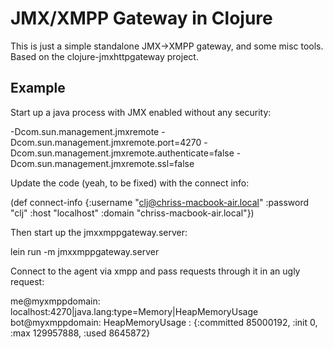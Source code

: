 JMX/XMPP Gateway in Clojure
===========================

This is just a simple standalone JMX->XMPP gateway, and some misc tools. Based on the clojure-jmxhttpgateway project.

Example
-------

Start up a java process with JMX enabled without any security:

   -Dcom.sun.management.jmxremote -Dcom.sun.management.jmxremote.port=4270 -Dcom.sun.management.jmxremote.authenticate=false -Dcom.sun.management.jmxremote.ssl=false

Update the code (yeah, to be fixed) with the connect info:

   (def connect-info {:username "clj@chriss-macbook-air.local"
                      :password "clj"
                      :host "localhost"
                      :domain "chriss-macbook-air.local"})

Then start up the jmxxmppgateway.server:

   lein run -m jmxxmppgateway.server

Connect to the agent via xmpp and pass requests through it in an ugly request:

   me@myxmppdomain: localhost:4270|java.lang:type=Memory|HeapMemoryUsage
   bot@myxmppdomain: HeapMemoryUsage : {:committed 85000192, :init 0, :max 129957888, :used 8645872}

